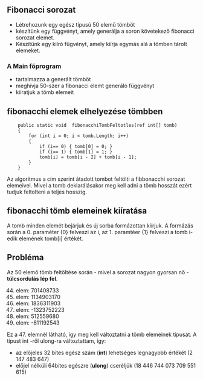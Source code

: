 ﻿## Fibonacci sorozat

- Létrehozunk egy egész típusú 50 elemű tömböt
- készítünk egy függvényt, amely generálja a soron követekező fibonacci sorozat elemet.
- Készítünk egy kiíró fügvényt, amely kiírja egymás alá a tömben tárolt elemeket.

### A Main főprogram
- tartalmazza a generált tömböt
- meghívja 50-szer a fibonacci elemt generáló függvényt
- kiíratjuk a tömb elemeit

## fibonacchi elemek elhelyezése tömbben

        public static void  fibonacchiTombFeltotles(ref int[] tomb)
        {
            for (int i = 0; i < tomb.Length; i++)
            {
                if (i== 0) { tomb[0] = 0; }
                if (i== 1) { tomb[1] = 1; }
                tomb[i] = tomb[i - 2] + tomb[i - 1];
            }
        }

Az algoritmus a cím szerint átadott tombot feltölti a fibbonacchi sorozat elemeivel.
Mivel a tomb deklarálásakor meg kell adni a tömb hosszát ezért tudjuk feltolteni a teljes hosszig.

## fibonacchi tömb elemeinek kiíratása

A tomb minden elemét bejárjuk és új sorba formázottan kiírjuk.
A formázás során a 0. paraméter {0} felveszi az i, az 1. paramtéer {1} felveszi a tomb i-edik elemének tomb[i] értékét.

## Probléma

Az 50 elemő tömb feltöltése során - mivel a sorozat nagyon gyorsan nő  - **túlcsordulás lép fel**.


44. elem: 701408733
45. elem: 1134903170
46. elem: 1836311903
47. elem: -1323752223
48. elem: 512559680
49. elem: -811192543

Ez a 47. elemnél látható, így meg kell változtatni a tömb elemeinek típusát.
A típust int -ről ulong-ra változtattam, így:

- az előjeles 32 bites egész szám (**int**) lehetséges legnagyobb értékét (2 147 483 647)
- előjel nélküli 64bites egészre (**ulong**) cseréljük (18 446 744 073 709 551 615)



